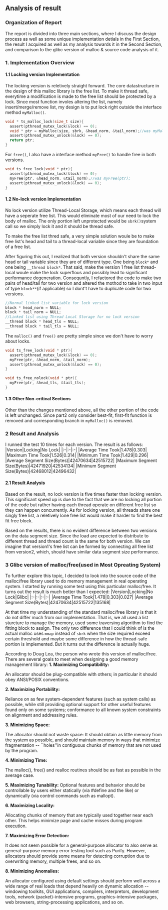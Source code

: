 ## Analysis of result
### Organization of Report 
The report is divided into three main sections, where I discuss the design process as well as some unique implementation detials in the First Section, the result I acquired as well as my analysis towards it in the Second Section, and comparison to the glibc version of malloc & source code analysis of it. 
### 1. Implementation Overview
#### 1.1 Locking version Implementation
The locking version is reletively straight forward. The core datastructure in the design of this malloc library is the free list. To make it thread safe, everytime a modification is made to the free list should be protected by a lock. Since most function involes altering the list, namely insert/merge/remove list, my design is to put lock right outside the interface method `myMalloc()`.
```C
void * ts_malloc_lock(size_t size){
  assert(pthread_mutex_lock(&lock) == 0);
  void * ptr = myMalloc(size, sbrk, &head_norm, &tail_norm);//was myMalloc(size);
  assert(pthread_mutex_unlock(&lock) == 0);
  return ptr;
}
```
For `free()`, I also have a interface method `myFree()` to handle free in both versions.
```C
void ts_free_lock(void * ptr){
  assert(pthread_mutex_lock(&lock) == 0);
  myFree(ptr, &head_norm, &tail_norm);//was myFree(ptr);
  assert(pthread_mutex_unlock(&lock) == 0);
}
```
#### 1.2 No-lock version Implementation
No lock version utilize Thread-Local Storage, which means each thread will have a seperate free list. This would eliminate most of our need to lock the body of malloc. The only portion left unprotected would be `sbrk()`system call so we simply lock it and it should be thread safe.

To make the free list thred safe, a very simple solution woule be to make free list's head and tail to a thread-local variable since they are foundation of a free list. 

After figuring this out, I realized that both version shouldn't share the same head or tail variable since they are of different type. One being `block*` and one being `__thread block*`. That said, make the version 1 free list thread-local woule make the lock superflous and possibly lead to significant performance degeneration. Consequntly, I refactored the code to make two pairs of head/tail for two version and altered the mothod to take in two input of type `block**`(if applicable) so I dont't have to duplicate code for two versions.
```C
//Normal linked list variable for lock version
block * head_norm = NULL;
block * tail_norm = NULL;
//Linked list using Thread Local Storage for no lock version
__thread block * head_tls = NULL;
__thread block * tail_tls = NULL;
```
The `malloc()` and `free()` are pretty simple since we don't have to worry about locks.
```C
void ts_free_lock(void * ptr){
  assert(pthread_mutex_lock(&lock) == 0);
  myFree(ptr, &head_norm, &tail_norm);
  assert(pthread_mutex_unlock(&lock) == 0);
}

void ts_free_nolock(void * ptr){
  myFree(ptr, &head_tls, &tail_tls);
}
```
#### 1.3 Other Non-critical Sections
Other than the changes mentioned above, all the other portion of the code is left unchanged. Since part2 only consider best-fit, first-fit function is removed and corresponding branch in `myMalloc()` is removed.
### 2 Result and Analysis
I runned the test 10 times for each version. The result is as follows:
|Version|Locking|No Lock|
|:-|:-|:-|
|Average Time Took|1.478|0.303|
|Maximum Time Took|1.526|0.314|
|Minimum Time Took|1.429|0.296|
|Average Segment Size(Bytes)|42470634|42515722|
|Maximum Segment Size(Bytes)|42471920|42534134|
|Minimum Segment Size(Bytes)|42468012|42496432|
#### 2.1 Result Analysis
Based on the result, no lock version is five times faster than locking version. This significant speed up is due to the fact that we are no locking all portion of the code but rather having each thread operate on different free list so they can happen concurrently. As for locking version, all threads share one singly free list, a reletively lone free list would make it harder to find the best fit free block. 

Based on the results, there is no evident difference between two versions on the data segment size. Since the load are expected to distribute to different thread and thread count is the same for both version. We can imagine that version1's free list can be formed by connecting all free list from version2, which, should have similar data segment size performance.

### 3 Glibc version of malloc/free(used in Most Opreating System)
To further explore this topic, I decided to look into the source code of the malloc/free library used to do memory management in real operating system. I started by running some test using this particular malloc/free. It turns out the result is much better than I expected:
|Version|Locking|No Lock|Glibc|
|:-|:-|:-|:-|
|Average Time Took|1.478|0.303|0.027|
|Average Segment Size(Bytes)|42470634|42515722|135168|

At that time my understanding of the standard malloc/free library is that it do not differ much from our implementation. That is, we all used a list sturcture to manage the memory, used some traversing algorithm to find the fitting block to assign. The only two difference that I could think of is the actual malloc uses `mmap` instead of `sbrk` when the size required exceed certain threshold and maybe some difference in how the thread-safe portion is implemented. But it turns out the difference is actually huge.

According to Doug Lea, the person who wrote this version of malloc/free. There are several goals to meet when designing a good memory management library:
__1. Maximizing Compatibility:__

An allocator should be plug-compatible with others; in particular it should obey ANSI/POSIX conventions.


__2. Maximizing Portability:__

Reliance on as few system-dependent features (such as system calls) as possible, while still providing optional support for other useful features found only on some systems; conformance to all known system constraints on alignment and addressing rules.


__3. Minimizing Space:__

The allocator should not waste space: It should obtain as little memory from the system as possible, and should maintain memory in ways that minimize fragmentation -- ``holes''in contiguous chunks of memory that are not used by the program.

__4. Minimizing Time:__

The malloc(), free() and realloc routines should be as fast as possible in the average case.

__5. Maximizing Tunability:__
Optional features and behavior should be controllable by users either statically (via #define and the like) or dynamically (via control commands such as mallopt).

__6. Maximizing Locality:__

Allocating chunks of memory that are typically used together near each other. This helps minimize page and cache misses during program execution.

__7. Maximizing Error Detection:__

It does not seem possible for a general-purpose allocator to also serve as general-purpose memory error testing tool such as Purify. However, allocators should provide some means for detecting corruption due to overwriting memory, multiple frees, and so on.

__8. Minimizing Anomalies:__

An allocator configured using default settings should perform well across a wide range of real loads that depend heavily on dynamic allocation -- windowing toolkits, GUI applications, compilers, interpretors, development tools, network (packet)-intensive programs, graphics-intensive packages, web browsers, string-processing applications, and so on.